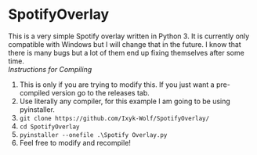 # SpotifyOverlay
This is a very simple Spotify overlay written in Python 3.
It is currently only compatible with Windows but I will change that in the future.
I know that there is many bugs but a lot of them end up fixing themselves after some time.  
*Instructions for Compiling*
1. This is only if you are trying to modify this. If you just want a pre-compiled version go to the releases tab.
2. Use literally any compiler, for this example I am going to be using pyinstaller.
3. `git clone https://github.com/Ixyk-Wolf/SpotifyOverlay/`
4. `cd SpotifyOverlay`
6. `pyinstaller --onefile .\Spotify Overlay.py`
7. Feel free to modify and recompile!
